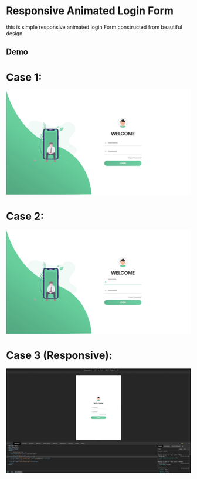 # Responsive Animated Login Form 
this is simple responsive animated login Form constructed from beautiful design
## Demo
Case 1: 
=======
![alt text](https://github.com/mimoune/Responsive_Animated_Login_Form/blob/master/doc/img/Screen%20Shot%202020-05-03%20at%2001.09.15.png "Logo Title Text 1")

Case 2: 
=======
![alt text](https://github.com/mimoune/Responsive_Animated_Login_Form/blob/master/doc/img/Screen%20Shot%202020-05-03%20at%2001.09.30.png "Logo Title Text 1")

Case 3 (Responsive): 
=======
![alt text](https://github.com/mimoune/Responsive_Animated_Login_Form/blob/master/doc/img/Screen%20Shot%202020-05-03%20at%2001.14.27.png "Logo Title Text 1")
